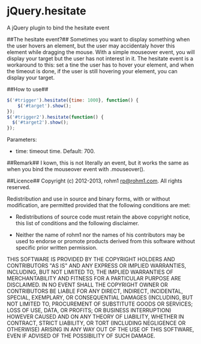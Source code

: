 jQuery.hesitate
===============

A jQuery plugin to bind the hesitate event

##The hesitate event?##
Sometimes you want to display something when the user hovers an element, but the user may accidentaly hover this element while dragging the mouse. With a simple mouseover event, you will display your target but the user has not interest in it. The hesitate event is a workaround to this: set a tine the user has to hover your element, and when the timeout is done, if the user is still hovering your element, you can display your target.

##How to use##
```js
$('#trigger').hesitate({time: 1000}, function() {
	$('#target').show();
});
$('#trigger2').hesitate(function() {
  $('#target2').show();
});
```
Parameters:
* time: timeout time. Default: 700.

##Remark##
I kown, this is not literally an event, but it works the same as when you bind the mouseover event with .mouseover().

##Licence##
Copyright (c) 2012-2013, rohm1 <rp@rohm1.com>.
All rights reserved.

Redistribution and use in source and binary forms, with or without
modification, are permitted provided that the following conditions
are met:

* Redistributions of source code must retain the above copyright
notice, this list of conditions and the following disclaimer.

* Neither the name of rohm1 nor the names of his
contributors may be used to endorse or promote products derived
from this software without specific prior written permission.

THIS SOFTWARE IS PROVIDED BY THE COPYRIGHT HOLDERS AND CONTRIBUTORS
"AS IS" AND ANY EXPRESS OR IMPLIED WARRANTIES, INCLUDING, BUT NOT
LIMITED TO, THE IMPLIED WARRANTIES OF MERCHANTABILITY AND FITNESS
FOR A PARTICULAR PURPOSE ARE DISCLAIMED. IN NO EVENT SHALL THE
COPYRIGHT OWNER OR CONTRIBUTORS BE LIABLE FOR ANY DIRECT, INDIRECT,
INCIDENTAL, SPECIAL, EXEMPLARY, OR CONSEQUENTIAL DAMAGES (INCLUDING,
BUT NOT LIMITED TO, PROCUREMENT OF SUBSTITUTE GOODS OR SERVICES;
LOSS OF USE, DATA, OR PROFITS; OR BUSINESS INTERRUPTION) HOWEVER
CAUSED AND ON ANY THEORY OF LIABILITY, WHETHER IN CONTRACT, STRICT
LIABILITY, OR TORT (INCLUDING NEGLIGENCE OR OTHERWISE) ARISING IN
ANY WAY OUT OF THE USE OF THIS SOFTWARE, EVEN IF ADVISED OF THE
POSSIBILITY OF SUCH DAMAGE.

